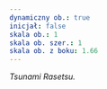 ```yaml
---
dynamiczny ob.: true
inicjał: false
skala ob.: 1
skala ob. szer.: 1
skala ob. z boku: 1.66
---
```


*Tsunami Rasetsu.*